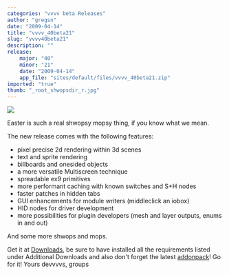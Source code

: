 ```yaml
---
categories: "vvvv beta Releases"
author: "gregsn"
date: "2009-04-14"
title: "vvvv_40beta21"
slug: "vvvv40beta21"
description: ""
release: 
    major: "40"
    minor: "21"
    date: "2009-04-14"
    app_file: "sites/default/files/vvvv_40beta21.zip"
imported: "true"
thumb: "_root_shwopsdir_r.jpg"
---
```



![](_root_shwopsdir_r.jpg)

Easter is such a real shwopsy mopsy thing, if you know what we mean.

The new release comes with the following features:
* pixel precise 2d rendering within 3d scenes
* text and sprite rendering 
* billboards and onesided objects
* a more versatile Multiscreen technique
* spreadable ex9 primitives
* more performant caching with known switches and S+H nodes 
* faster patches in hidden tabs
* GUI enhancements for module writers (middleclick an iobox)
* HID nodes for driver development
* more possibilities for plugin developers (mesh and layer outputs, enums in and out)

And some more shwops and mops.

Get it at [Downloads](https://legacy.vvvv.org/downloads), be sure to have installed all the requirements listed under Additional Downloads and also don't forget the latest [addonpack](https://betadocs.vvvv.org/devvvveloping/addons/)!
Go for it!
Yours devvvvs, groups
